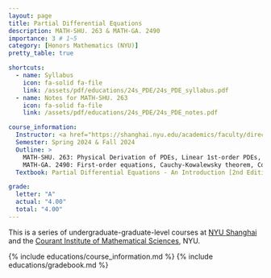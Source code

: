 ```yaml
---
layout: page
title: Partial Differential Equations
description: MATH-SHU. 263 & MATH-GA. 2490
importance: 3 # 1~5
category: [Honors Mathematics (NYU)]
pretty_table: true

shortcuts:
  - name: Syllabus
    icon: fa-solid fa-file
    link: /assets/pdf/educations/24s_PDE/24s_PDE_syllabus.pdf
  - name: Notes for MATH-SHU. 263
    icon: fa-solid fa-file
    link: /assets/pdf/educations/24s_PDE/24s_PDE_notes.pdf

course_information:
  Instructor: <a href="https://shanghai.nyu.edu/academics/faculty/directory/zhuo-cheng-xiao">Zhuocheng Xiao</a> & <a href="https://en.wikipedia.org/wiki/Fanghua_Lin">Fanghua Lin</a>
  Semester: Spring 2024 & Fall 2024
  Outline: >
    MATH-SHU. 263: Physical Derivation of PDEs, Linear 1st-order PDEs, Wave Equations, Diffusion Equations, Reflection Methods, BVP, Fourier Representation, Laplace Equations, Green's Representation, Distribution Transform
    MATH-GA. 2490: First-order equations, Cauchy-Kowalewsky theorem, Constant-coefficient-second-order equations(Laplace's, Heat, and Wave equations), Explicit representation formulas and qualitative methods(e.g. the maximum principle), Nonlinear equations(e.g., Burger's and minimal surface equations), Sobolev Spaces
  Textbook: Partial Differential Equations - An Introduction [2nd Edition] (Walter A. Strauss), Partial Differential Equations [2nd Edition] (Lawrence C. Evans)

grade:
  letter: "A"
  actual: "4.00"
  total: "4.00"
---
```


This is a series of undergraduate-graduate-level courses at [NYU Shanghai](https://shanghai.nyu.edu/) and the [Courant Institute of Mathematical Sciences](https://cims.nyu.edu/), NYU.

{% include educations/course_information.md %}
{% include educations/gradebook.md %}
